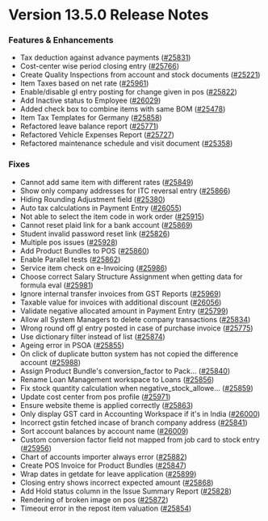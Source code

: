 # Version 13.5.0 Release Notes

### Features & Enhancements

- Tax deduction against advance payments ([#25831](https://github.com/saashqdev/erpnexus/pull/25831))
- Cost-center wise period closing entry ([#25766](https://github.com/saashqdev/erpnexus/pull/25766))
- Create Quality Inspections from account and stock documents ([#25221](https://github.com/saashqdev/erpnexus/pull/25221))
- Item Taxes based on net rate ([#25961](https://github.com/saashqdev/erpnexus/pull/25961))
- Enable/disable gl entry posting for change given in pos ([#25822](https://github.com/saashqdev/erpnexus/pull/25822))
- Add Inactive status to Employee ([#26029](https://github.com/saashqdev/erpnexus/pull/26029))
- Added check box to combine items with same BOM ([#25478](https://github.com/saashqdev/erpnexus/pull/25478))
- Item Tax Templates for Germany ([#25858](https://github.com/saashqdev/erpnexus/pull/25858))
- Refactored leave balance report ([#25771](https://github.com/saashqdev/erpnexus/pull/25771))
- Refactored Vehicle Expenses Report ([#25727](https://github.com/saashqdev/erpnexus/pull/25727))
- Refactored maintenance schedule and visit document ([#25358](https://github.com/saashqdev/erpnexus/pull/25358))

### Fixes

- Cannot add same item with different rates ([#25849](https://github.com/saashqdev/erpnexus/pull/25849))
- Show only company addresses for ITC reversal entry ([#25866](https://github.com/saashqdev/erpnexus/pull/25866))
- Hiding Rounding Adjustment field ([#25380](https://github.com/saashqdev/erpnexus/pull/25380))
- Auto tax calculations in Payment Entry ([#26055](https://github.com/saashqdev/erpnexus/pull/26055))
- Not able to select the item code in work order ([#25915](https://github.com/saashqdev/erpnexus/pull/25915))
- Cannot reset plaid link for a bank account ([#25869](https://github.com/saashqdev/erpnexus/pull/25869))
- Student invalid password reset link ([#25826](https://github.com/saashqdev/erpnexus/pull/25826))
- Multiple pos issues ([#25928](https://github.com/saashqdev/erpnexus/pull/25928))
- Add Product Bundles to POS ([#25860](https://github.com/saashqdev/erpnexus/pull/25860))
- Enable Parallel tests ([#25862](https://github.com/saashqdev/erpnexus/pull/25862))
- Service item check on e-Invoicing ([#25986](https://github.com/saashqdev/erpnexus/pull/25986))
- Choose correct Salary Structure Assignment when getting data for formula eval ([#25981](https://github.com/saashqdev/erpnexus/pull/25981))
- Ignore internal transfer invoices from GST Reports ([#25969](https://github.com/saashqdev/erpnexus/pull/25969))
- Taxable value for invoices with additional discount ([#26056](https://github.com/saashqdev/erpnexus/pull/26056))
- Validate negative allocated amount in Payment Entry ([#25799](https://github.com/saashqdev/erpnexus/pull/25799))
- Allow all System Managers to delete company transactions ([#25834](https://github.com/saashqdev/erpnexus/pull/25834))
- Wrong round off gl entry posted in case of purchase invoice ([#25775](https://github.com/saashqdev/erpnexus/pull/25775))
- Use dictionary filter instead of list ([#25874](https://github.com/saashqdev/erpnexus/pull/25874))
- Ageing error in PSOA ([#25855](https://github.com/saashqdev/erpnexus/pull/25855))
- On click of duplicate button system has not copied the difference account ([#25988](https://github.com/saashqdev/erpnexus/pull/25988))
- Assign Product Bundle's conversion_factor to Pack… ([#25840](https://github.com/saashqdev/erpnexus/pull/25840))
- Rename Loan Management workspace to Loans ([#25856](https://github.com/saashqdev/erpnexus/pull/25856))
- Fix stock quantity calculation when negative_stock_allowe… ([#25859](https://github.com/saashqdev/erpnexus/pull/25859))
- Update cost center from pos profile ([#25971](https://github.com/saashqdev/erpnexus/pull/25971))
- Ensure website theme is applied correctly ([#25863](https://github.com/saashqdev/erpnexus/pull/25863))
- Only display GST card in Accounting Workspace if it's in India ([#26000](https://github.com/saashqdev/erpnexus/pull/26000))
- Incorrect gstin fetched incase of branch company address ([#25841](https://github.com/saashqdev/erpnexus/pull/25841))
- Sort account balances by account name ([#26009](https://github.com/saashqdev/erpnexus/pull/26009))
- Custom conversion factor field not mapped from job card to stock entry ([#25956](https://github.com/saashqdev/erpnexus/pull/25956))
- Chart of accounts importer always error ([#25882](https://github.com/saashqdev/erpnexus/pull/25882))
- Create POS Invoice for Product Bundles ([#25847](https://github.com/saashqdev/erpnexus/pull/25847))
- Wrap dates in getdate for leave application ([#25899](https://github.com/saashqdev/erpnexus/pull/25899))
- Closing entry shows incorrect expected amount ([#25868](https://github.com/saashqdev/erpnexus/pull/25868))
- Add Hold status column in the Issue Summary Report ([#25828](https://github.com/saashqdev/erpnexus/pull/25828))
- Rendering of broken image on pos ([#25872](https://github.com/saashqdev/erpnexus/pull/25872))
- Timeout error in the repost item valuation ([#25854](https://github.com/saashqdev/erpnexus/pull/25854))